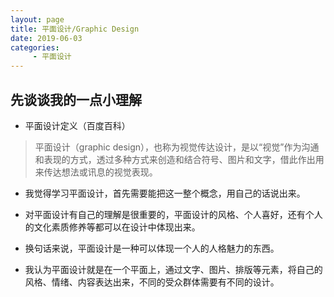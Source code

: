 ```yaml
---
layout: page
title: 平面设计/Graphic Design
date: 2019-06-03
categories:
     - 平面设计
---
```


## 先谈谈我的一点小理解
- 平面设计定义（百度百科）

> 平面设计（graphic design），也称为视觉传达设计，是以“视觉”作为沟通和表现的方式，透过多种方式来创造和结合符号、图片和文字，借此作出用来传达想法或讯息的视觉表现。

- 我觉得学习平面设计，首先需要能把这一整个概念，用自己的话说出来。
- 对平面设计有自己的理解是很重要的，平面设计的风格、个人喜好，还有个人的文化素质修养等都可以在设计中体现出来。
- 换句话来说，平面设计是一种可以体现一个人的人格魅力的东西。

- 我认为平面设计就是在一个平面上，通过文字、图片、排版等元素，将自己的风格、情绪、内容表达出来，不同的受众群体需要有不同的设计。